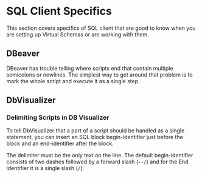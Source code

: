 # SQL Client Specifics

This section covers specifics of SQL client that are good to know when you are setting up Virtual Schemas or are working with them.

## DBeaver

DBeaver has trouble telling where scripts end that contain multiple semicolons or newlines. The simplest way to get around that problem is to mark the whole script and execute it as a single step.

## DbVisualizer

### Delimiting Scripts in DB Visualizer

To tell DbVisualizer that a part of a script should be handled as a single statement, you can insert an SQL block begin-identifier just before the block and an end-identifier after the block.

The delimiter must be the only text on the line. The default begin-identifier consists of two dashes followed by a forward slash (`--/`) and for the End Identifier it is a single slash (`/`).